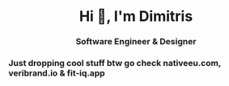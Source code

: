 <h1 align="center">Hi 👋, I'm Dimitris</h1>
<h3 align="center">Software Engineer & Designer</h3>


<h3 align="left">Just dropping cool stuff btw go check nativeeu.com, veribrand.io & fit-iq.app</h3>

